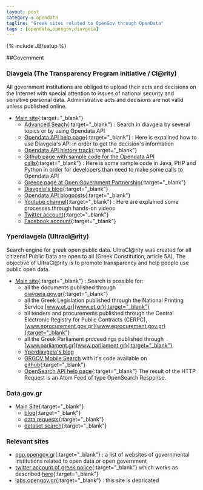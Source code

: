 ```yaml
---
layout: post
category : opendata
tagline: "Greek sites related to OpenGov through OpenData"
tags : [opendata,opengov,diavgeia]
---
```

{% include JB/setup %}

##Government

### Diavgeia (The Transparency Program initiative / Cl@rity)
All government institutions are obliged to upload their acts and decisions on the Internet with special attention to issues of national security and sensitive personal data. Administrative acts and decisions are not valid unless published online. 

+ [Main site](https://diavgeia.gov.gr){:target="_blank"}
    - [Advanced Seach](https://diavgeia.gov.gr/search?advanced){:target="_blank"}
    : Search in diavgeia by several topics or by using Opendata API
    - [Opendata API help page](https://diavgeia.gov.gr/api/help){:target="_blank"}
    : Here is expalined how to use Diavgeia's API in order to get the decision's information 
    - [Opendata API history track](https://diavgeia.gov.gr/changelog){:target="_blank"}
    - [Github page with sample code for the Opendata API calls](https://github.com/diavgeia){:target="_blank"}
    : Here is some sample code in Java, PHP and Python in order for developers than need to make some calls to Opendata API
    - [Greece page at Open Government Partnership](http://www.opengovpartnership.org/country/greece){:target="_blank"}
    - [Diavgeia's blog](https://diavgeia.gov.gr/blog){:target="_blank"}
    - [Opendata API blogposts](https://diavgeia.gov.gr/blog/?cat=2){:target="_blank"}
    - [Youtube channel](https://www.youtube.com/channel/UCyAPFBuCS-YMwBb7IRnxUUg){:target="_blank"}
    : Here are explained some processes through hands-on videos
    - [Twitter account](https://twitter.com/diavgeia){:target="_blank"}
    - [Facebook account](https://el-gr.facebook.com/diavgeiagr){:target="_blank"}

### Yperdiavgeia (Ultracl@rity)
Search engine for greek open public data. UltraCl@rity was created for all citizens! Public Data are open to all (Greek Constitution, article 5A). The objective of UltraCl@rity is to promote transparency and help people use public open data.

+ [Main site](https://yperdiavgeia.gr){:target="_blank"}
: Search is possible for:
    - all the documents published through [diavgeia.gov.gr](https://diavgeia.gov.gr){:target="_blank"}
    - all the Greek Legislation published through the National Printing Service [www.et.gr](www.et.gr){:target="_blank"}
    - all tenders and procurements published through the Central Electronic Registry for Public Contracts (CERPC), [www.eprocurement.gov.gr](www.eprocurement.gov.gr){:target="_blank"}
    - all the Greek Parliament proceedings published through [www.parliament.gr](www.parliament.gr){:target="_blank"}
    - [Yperdiavgeia's blog](http://yperdiavgeia.blogspot.gr)
    - [GRGOV Mobile Search](http://hackathon.vbanos.gr/) with it's code available on [github](https://github.com/vbanos/grgov-mobile-search){:target="_blank"}
    - [OpenSearch API help page](https://yperdiavgeia.gr/docs/opensearch){:target="_blank"} The result of the HTTP Request is an Atom Feed of type OpenSearch Response.
    
### Data.gov.gr
- [Main Site](http://data.gov.gr/){:target="_blank"}
    - [blog](http://data.gov.gr/blog){:target="_blank"}
    - [data requests](http://data.gov.gr/datasetrequests/){:target="_blank"}
    - [dataset search](http://data.gov.gr/dataset-search/){:target="_blank"}
    
  
### Relevant sites
- [ogp.opengov.gr](http://ogp.opengov.gr/){:target="_blank"}
: a list of websites of governmental institutions related to open data or open government
- [twitter account of greek police](https://twitter.com/hellenicpolice){:target="_blank"} which works as described [here](http://www.astynomia.gr/index.php?option=ozo_content&perform=view&id=3037){:target="_blank"}
- [labs.opengov.gr](http://labs.opengov.gr/){:target="_blank"}
: this site is depricated